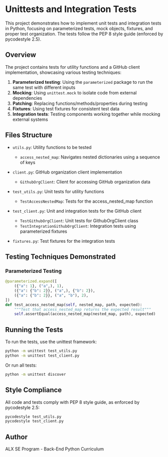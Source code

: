 # Unittests and Integration Tests

This project demonstrates how to implement unit tests and integration tests in Python, focusing on parameterized tests, mock objects, fixtures, and proper test organization. The tests follow the PEP 8 style guide (enforced by pycodestyle 2.5).

## Overview

The project contains tests for utility functions and a GitHub client implementation, showcasing various testing techniques:

1. **Parameterized testing**: Using the `parameterized` package to run the same test with different inputs
2. **Mocking**: Using `unittest.mock` to isolate code from external dependencies 
3. **Patching**: Replacing functions/methods/properties during testing
4. **Fixtures**: Using test fixtures for consistent test data
5. **Integration tests**: Testing components working together while mocking external systems

## Files Structure

- `utils.py`: Utility functions to be tested
  - `access_nested_map`: Navigates nested dictionaries using a sequence of keys
  
- `client.py`: GitHub organization client implementation
  - `GithubOrgClient`: Client for accessing GitHub organization data

- `test_utils.py`: Unit tests for utility functions
  - `TestAccessNestedMap`: Tests for the access_nested_map function
    
- `test_client.py`: Unit and integration tests for the GitHub client
  - `TestGithubOrgClient`: Unit tests for GithubOrgClient class
  - `TestIntegrationGithubOrgClient`: Integration tests using parameterized fixtures

- `fixtures.py`: Test fixtures for the integration tests

## Testing Techniques Demonstrated

### Parameterized Testing
```python
@parameterized.expand([
    ({"a": 1}, ("a",), 1),
    ({"a": {"b": 2}}, ("a",), {"b": 2}),
    ({"a": {"b": 2}}, ("a", "b"), 2),
])
def test_access_nested_map(self, nested_map, path, expected):
    """Test that access_nested_map returns the expected result"""
    self.assertEqual(access_nested_map(nested_map, path), expected)
```


## Running the Tests

To run the tests, use the unittest framework:

```bash
python -m unittest test_utils.py
python -m unittest test_client.py
```

Or run all tests:

```bash
python -m unittest discover
```

## Style Compliance

All code and tests comply with PEP 8 style guide, as enforced by pycodestyle 2.5:

```bash
pycodestyle test_utils.py
pycodestyle test_client.py
```

## Author

ALX SE Program - Back-End Python Curriculum
